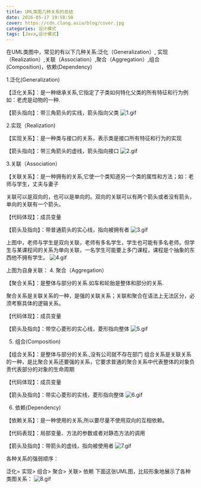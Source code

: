 ```yaml
---
title: UML类图几种关系的总结
date: 2016-05-17 19:58:50
cover: https://cdn.clang.asia/blog/cover.jpg
categories: 设计模式
tags: [Java,设计模式]
---
```

在UML类图中，常见的有以下几种关系:泛化（Generalization）,  实现（Realization）,关联（Association）,聚合（Aggregation）,组合(Composition)，依赖(Dependency)



1.泛化(Generalization)

【泛化关系】：是一种继承关系,它指定了子类如何特化父类的所有特征和行为例如：老虎是动物的一种.

【箭头指向】：带三角箭头的实线，箭头指向父类
![1.gif](https://cdn.clang.asia/blog/2016/UML%E7%B1%BB%E5%9B%BE%E5%87%A0%E7%A7%8D%E5%85%B3%E7%B3%BB%E7%9A%84%E6%80%BB%E7%BB%93_1.gif)

2.实现（Realization)

【实现关系】：是一种类与接口的关系，表示类是接口所有特征和行为的实现

【箭头指向】：带三角箭头的虚线，箭头指向接口
![2.gif](https://cdn.clang.asia/blog/2016/UML%E7%B1%BB%E5%9B%BE%E5%87%A0%E7%A7%8D%E5%85%B3%E7%B3%BB%E7%9A%84%E6%80%BB%E7%BB%93_2.gif)

3.关联（Association）

【关联关系】：是一种拥有的关系,它使一个类知道另一个类的属性和方法；如：老师与学生，丈夫与妻子

关联可以是双向的，也可以是单向的。双向的关联可以有两个箭头或者没有箭头，单向的关联有一个箭头。

【代码体现】：成员变量

【箭头及指向】：带普通箭头的实心线，指向被拥有者
![3.gif](https://cdn.clang.asia/blog/2016/UML%E7%B1%BB%E5%9B%BE%E5%87%A0%E7%A7%8D%E5%85%B3%E7%B3%BB%E7%9A%84%E6%80%BB%E7%BB%93_3.gif)

上图中，老师与学生是双向关联，老师有多名学生，学生也可能有多名老师。但学生与某课程间的关系为单向关联，一名学生可能要上多门课程，课程是个抽象的东西他不拥有学生。
![4.gif](https://cdn.clang.asia/blog/2016/UML%E7%B1%BB%E5%9B%BE%E5%87%A0%E7%A7%8D%E5%85%B3%E7%B3%BB%E7%9A%84%E6%80%BB%E7%BB%93_4.gif)

上图为自身关联：
4. 聚合（Aggregation）

【聚合关系】：是整体与部分的关系.如车和轮胎是整体和部分的关系.

聚合关系是关联关系的一种，是强的关联关系；关联和聚合在语法上无法区分，必须考察具体的逻辑关系。

【代码体现】：成员变量

【箭头及指向】：带空心菱形的实心线，菱形指向整体
![5.gif](https://cdn.clang.asia/blog/2016/UML%E7%B1%BB%E5%9B%BE%E5%87%A0%E7%A7%8D%E5%85%B3%E7%B3%BB%E7%9A%84%E6%80%BB%E7%BB%93_5.gif)

5. 组合(Composition)

【组合关系】：是整体与部分的关系.,没有公司就不存在部门      组合关系是关联关系的一种，是比聚合关系还要强的关系，它要求普通的聚合关系中代表整体的对象负责代表部分的对象的生命周期

【代码体现】：成员变量

【箭头及指向】：带实心菱形的实线，菱形指向整体
![6.gif](https://cdn.clang.asia/blog/2016/UML%E7%B1%BB%E5%9B%BE%E5%87%A0%E7%A7%8D%E5%85%B3%E7%B3%BB%E7%9A%84%E6%80%BB%E7%BB%93_6.gif)

6. 依赖(Dependency)

【依赖关系】：是一种使用的关系,所以要尽量不使用双向的互相依赖。

【代码表现】：局部变量、方法的参数或者对静态方法的调用

【箭头及指向】：带箭头的虚线，指向被使用者
![7.gif](https://cdn.clang.asia/blog/2016/UML%E7%B1%BB%E5%9B%BE%E5%87%A0%E7%A7%8D%E5%85%B3%E7%B3%BB%E7%9A%84%E6%80%BB%E7%BB%93_7.gif)

各种关系的强弱顺序：

泛化= 实现> 组合> 聚合> 关联> 依赖
下面这张UML图，比较形象地展示了各种类图关系：
![8.gif](https://cdn.clang.asia/blog/2016/UML%E7%B1%BB%E5%9B%BE%E5%87%A0%E7%A7%8D%E5%85%B3%E7%B3%BB%E7%9A%84%E6%80%BB%E7%BB%93_8.gif)
